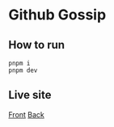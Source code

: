 # Github Gossip

## How to run
```
pnpm i
pnpm dev
```

## Live site

[Front](https://github-gossip.vercel.app/)
[Back](https://github-gossip.vercel.app/api/)
